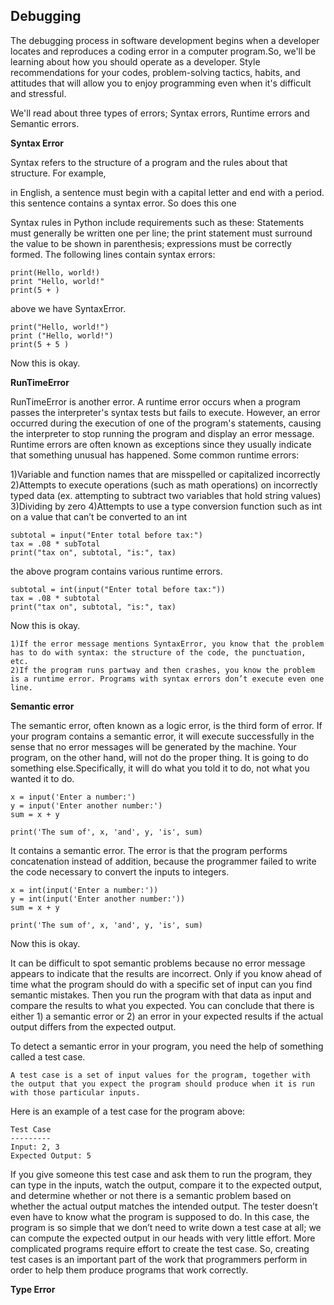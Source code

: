 <h2> Debugging </h2>

The debugging process in software development begins when a developer locates and reproduces a coding error in a computer program.So, we'll be learning about how you should operate as a developer. Style recommendations for your codes, problem-solving tactics, habits, and attitudes that will allow you to enjoy programming even when it's difficult and stressful.

We'll read about three types of errors; Syntax errors, Runtime errors and Semantic errors. 

**Syntax Error**

Syntax refers to the structure of a program and the rules about that structure. For example, 

in English, a sentence must begin with a capital letter and end with a period. this sentence contains a syntax error. So does this one

Syntax rules in Python include requirements such as these:
Statements must generally be written one per line; 
the print statement must surround the value to be shown in parenthesis; 
expressions must be correctly formed.
The following lines contain syntax errors:

```
print(Hello, world!)
print "Hello, world!"
print(5 + )
```
above we have SyntaxError.

```
print("Hello, world!")
print ("Hello, world!")
print(5 + 5 )
```
Now this is okay.

**RunTimeError**

RunTimeError is another error. A runtime error occurs when a program passes the interpreter's syntax tests but fails to execute. However, an error occurred during the execution of one of the program's statements, causing the interpreter to stop running the program and display an error message. Runtime errors are often known as exceptions since they usually indicate that something unusual has happened.
Some common runtime errors:

1)Variable and function names that are misspelled or capitalized incorrectly 
2)Attempts to execute operations (such as math operations) on incorrectly typed data (ex. attempting to subtract two variables that hold string values) 
3)Dividing by zero
4)Attempts to use a type conversion function such as int on a value that can’t be converted to an int

```
subtotal = input("Enter total before tax:")
tax = .08 * subTotal
print("tax on", subtotal, "is:", tax)

```
the above program contains various runtime errors.

```
subtotal = int(input("Enter total before tax:"))
tax = .08 * subtotal
print("tax on", subtotal, "is:", tax)
```
Now this is okay.

```
1)If the error message mentions SyntaxError, you know that the problem has to do with syntax: the structure of the code, the punctuation, etc.
2)If the program runs partway and then crashes, you know the problem is a runtime error. Programs with syntax errors don’t execute even one line.
```

**Semantic error**

The semantic error, often known as a logic error, is the third form of error. If your program contains a semantic error, it will execute successfully in the sense that no error messages will be generated by the machine. Your program, on the other hand, will not do the proper thing. It is going to do something else.Specifically, it will do what you told it to do, not what you wanted it to do.

```
x = input('Enter a number:')
y = input('Enter another number:')
sum = x + y

print('The sum of', x, 'and', y, 'is', sum)

```
 It contains a semantic error. The error is that the program performs concatenation instead of addition, because the programmer failed to write the code necessary to convert the inputs to integers.

 ```
x = int(input('Enter a number:'))
y = int(input('Enter another number:'))
sum = x + y

print('The sum of', x, 'and', y, 'is', sum)
```
Now this is okay.

It can be difficult to spot semantic problems because no error message appears to indicate that the results are incorrect. Only if you know ahead of time what the program should do with a specific set of input can you find semantic mistakes. Then you run the program with that data as input and compare the results to what you expected. You can conclude that there is either 1) a semantic error or 2) an error in your expected results if the actual output differs from the expected output.

To detect a semantic error in your program, you need the help of something called a test case.
```
A test case is a set of input values for the program, together with the output that you expect the program should produce when it is run with those particular inputs.
```
Here is an example of a test case for the program above:

```
Test Case
---------
Input: 2, 3
Expected Output: 5
```
If you give someone this test case and ask them to run the program, they can type in the inputs, watch the output, compare it to the expected output, and determine whether or not there is a semantic problem based on whether the actual output matches the intended output.
The tester doesn’t even have to know what the program is supposed to do.
In this case, the program is so simple that we don’t need to write down a test case at all; we can compute the expected output in our heads with very little effort. More complicated programs require effort to create the test case.
So, creating test cases is an important part of the work that programmers perform in order to help them produce programs that work correctly.

**Type Error**



